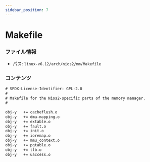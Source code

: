 ```yaml
---
sidebar_position: 7
---
```

# Makefile

### ファイル情報

- パス: `linux-v6.12/arch/nios2/mm/Makefile`

### コンテンツ

```txt
# SPDX-License-Identifier: GPL-2.0
#
# Makefile for the Nios2-specific parts of the memory manager.
#

obj-y	+= cacheflush.o
obj-y	+= dma-mapping.o
obj-y	+= extable.o
obj-y	+= fault.o
obj-y	+= init.o
obj-y	+= ioremap.o
obj-y	+= mmu_context.o
obj-y	+= pgtable.o
obj-y	+= tlb.o
obj-y	+= uaccess.o

```
